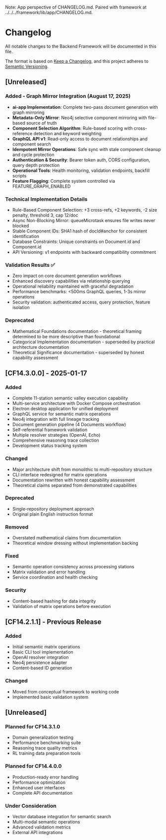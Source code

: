 Note: App perspective of CHANGELOG.md. Paired with framework at ../../../framework/lib/app/CHANGELOG.md.

# Changelog

All notable changes to the Backend Framework will be documented in this file.

The format is based on [Keep a Changelog](https://keepachangelog.com/en/1.0.0/),
and this project adheres to [Semantic Versioning](https://semver.org/spec/v2.0.0.html).

## [Unreleased]

### Added - Graph Mirror Integration (August 17, 2025)
- **ai-app Implementation**: Complete two-pass document generation with graph mirroring
- **Metadata-Only Mirror**: Neo4j selective component mirroring with file-based source of truth
- **Component Selection Algorithm**: Rule-based scoring with cross-reference detection and keyword weighting
- **GraphQL API v1**: Read-only access to document relationships and component search
- **Idempotent Mirror Operations**: Safe sync with stale component cleanup and cycle protection
- **Authentication & Security**: Bearer token auth, CORS configuration, query depth protection
- **Operational Tools**: Health monitoring, validation endpoints, backfill scripts
- **Feature Flagging**: Complete system controlled via FEATURE_GRAPH_ENABLED

### Technical Implementation Details
- Rule-Based Component Selection: +3 cross-refs, +2 keywords, -2 size penalty, threshold 3, cap 12/doc
- Async Non-Blocking Mirror: queueMicrotask ensures file writes never blocked
- Stable Component IDs: SHA1 hash of docId#anchor for consistent identification
- Database Constraints: Unique constraints on Document.id and Component.id
- API Versioning: v1 endpoints with backward compatibility commitment

### Validation Results ✅
- Zero impact on core document generation workflows
- Enhanced discovery capabilities via relationship querying  
- Operational reliability maintained with graceful degradation
- Performance benchmarks: <500ms GraphQL queries, 1-3s mirror operations
- Security validation: authenticated access, query protection, feature isolation

### Deprecated
- Mathematical Foundations documentation - theoretical framing determined to be more descriptive than foundational
- Categorical Implementation documentation - superseded by practical architecture documentation  
- Theoretical Significance documentation - superseded by honest capability assessment

## [CF14.3.0.0] - 2025-01-17

### Added
- Complete 11-station semantic valley execution capability
- Multi-service architecture with Docker Compose orchestration
- Electron desktop application for unified deployment
- GraphQL service for semantic matrix operations
- Neo4j integration with full lineage tracking
- Document generation pipeline (4 Documents workflow)
- Self-referential framework validation
- Multiple resolver strategies (OpenAI, Echo)
- Comprehensive reasoning trace collection
- Development status tracking system

### Changed
- Major architecture shift from monolithic to multi-repository structure
- CLI interface redesigned for matrix operations
- Documentation rewritten with honest capability assessment
- Theoretical claims separated from demonstrated capabilities

### Deprecated
- Single-repository deployment approach
- Original plain English instruction format

### Removed
- Overstated mathematical claims from documentation
- Theoretical window dressing without implementation backing

### Fixed
- Semantic operation consistency across processing stations
- Matrix validation and error handling
- Service coordination and health checking

### Security
- Content-based hashing for data integrity
- Validation of matrix operations before execution

## [CF14.2.1.1] - Previous Release

### Added
- Initial semantic matrix operations
- Basic CLI tool implementation
- OpenAI resolver integration
- Neo4j persistence adapter
- Content-based ID generation

### Changed
- Moved from conceptual framework to working code
- Implemented basic validation system

## [Unreleased]

### Planned for CF14.3.1.0
- Domain generalization testing
- Performance benchmarking suite
- Reasoning trace quality metrics
- RL training data preparation tools

### Planned for CF14.4.0.0
- Production-ready error handling
- Performance optimization
- Enhanced user interfaces
- Complete API documentation

### Under Consideration
- Vector database integration for semantic search
- Multi-modal semantic operations
- Advanced validation metrics
- External API integrations
